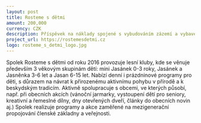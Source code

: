 ```yaml
---
layout: post
title: Rosteme s dětmi
amount: 200,000
currency: CZK
description: Příspěvek na náklady spojené s vybudováním zázemí a vybavením interiéru pro lesní klub
project_url: https://rostemesdetmi.cz 
logo: rosteme_s_detmi_logo.jpg
---
```

Spolek Rosteme s dětmi od roku 2016 provozuje lesní kluby, kde se věnuje především 3 věkovým skupinám dětí: mini Jasánek 0-3 roky, Jasánek a Jasněnka 3-6 let a Jasan 6-15 let. Nabízí denní i prázdninové programy pro děti, s důrazem na návrat k přirozenému aktivnímu pohybu v přírodě a k beskydským tradicím. Aktivně spolupracuje s obcemi, ve kterých působí, např. při obecních akcích (vánoční jarmarky, vystoupení dětí pro seniory, kreativní a řemeslné dílny, dny otevřených dveří, články do obecních novin aj.) Spolek realizuje programy a akce zaměřené na mezigenerační propojování členské základny a veřejnosti.

